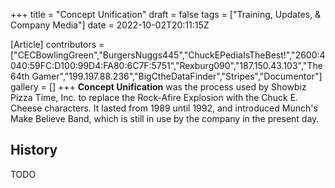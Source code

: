+++
title = "Concept Unification"
draft = false
tags = ["Training, Updates, & Company Media"]
date = 2022-10-02T20:11:15Z

[Article]
contributors = ["CECBowlingGreen","BurgersNuggs445","ChuckEPediaIsTheBest!","2600:4040:59FC:D100:99D4:FA80:6C7F:5751","Rexburg090","187.150.43.103","The 64th Gamer","199.197.88.236","BigCtheDataFinder","Stripes","Documentor"]
gallery = []
+++
**Concept Unification** was the process used by Showbiz Pizza Time, Inc. to replace the Rock-Afire Explosion with the Chuck E. Cheese characters. It lasted from 1989 until 1992, and introduced Munch's Make Believe Band, which is still in use by the company in the present day.

## History ##
TODO